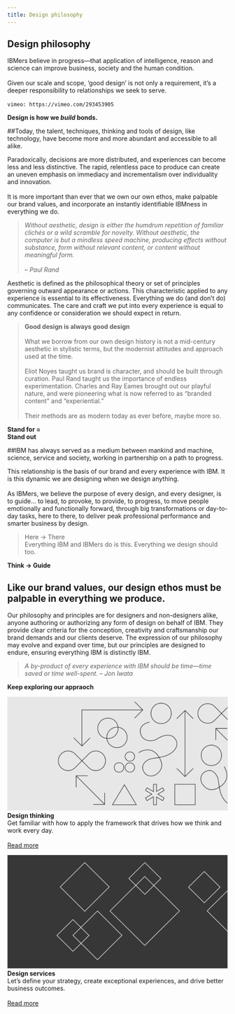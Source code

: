 ```yaml
---
title: Design philosophy
---
```


<grid background="black">
<column lg="7">

## **Design philosophy**

<p size="md">IBMers believe in progress—that application of intelligence, reason and science can improve business, society and the human condition.<br><br>Given our scale and scope, ‘good design’ is not only a requirement, it’s a deeper responsibility to relationships we seek to serve.</p>

</column>
<column lg="9">

`vimeo: https://vimeo.com/293453905`

</column>
</grid>
<grid background="gray-10">
<column lg="4">

**Design is how we _build_ bonds.**

</column>
<column lg="8">

##Today, the talent, techniques, thinking and tools of design, like technology, have become more and more abundant and accessible to all alike.

</column>
<column lg="8" offset_lg="4">

<p size="md">Paradoxically, decisions are more distributed, and experiences can become less and less distinctive. The rapid, relentless pace to produce can create an uneven emphasis on immediacy and incrementalism over individuality and innovation.<br><br>It is more important than ever that we own our own ethos, make palpable our brand values, and incorporate an instantly identifiable IBMness in everything we do.</p>

> _Without aesthetic, design is either the humdrum repetition of familiar clichés or a wild scramble for novelty. Without aesthetic, the computer is but a mindless speed machine, producing effects without substance, form without relevant content, or content without meaningful form. <br><br>– Paul Rand_

<p size="md">Aesthetic is defined as the philosophical theory or set of principles governing outward appearance or actions. This characteristic applied to any experience is essential to its effectiveness. Everything we do (and don’t do) communicates. The care and craft we put into every experience is equal to any confidence or consideration we should expect in return.</p>

</column>

<column lg="3" offset_lg="1">

> **Good design is always good design** <br><br>What we borrow from our own design history is not a mid-century aesthetic in stylistic terms, but the modernist attitudes and approach used at the time.<br><br>Eliot Noyes taught us brand is character, and should be built through curation. Paul Rand taught us the importance of endless experimentation. Charles and Ray Eames brought out our playful nature, and were pioneering what is now referred to as “branded content” and “experiential.”<br><br>Their methods are as modern today as ever before, maybe more so.

</column>
</grid>
<grid background="gray-10">
<column lg="4">

**Stand for = <br> Stand out**

</column>
<column lg="8">

##IBM has always served as a medium between mankind and machine, science, service and society, working in partnership on a path to progress.

</column>
<column lg="8" offset_lg="4">

<p size="md"> This relationship is the basis of our brand and every experience with IBM. It is this dynamic we are designing when we design anything.<br><br>As IBMers, we believe the purpose of every design, and every designer, is to guide… to lead, to provoke, to provide, to progress, to move people emotionally and functionally forward, through big transformations or day-to-day tasks, here to there, to deliver peak professional performance and smarter business by design.</p>
</column>
<column lg="3" offset_lg="1">

> Here → There<br>Everything IBM and IBMers do is this. Everything we design should too.

</column>
</grid>
<grid background="gray-10">
<column lg="4">

**Think → Guide**

</column>
<column lg="8">

## Like our brand values, our design ethos must be palpable in everything we produce.

</column>
<column lg="8" offset_lg="4">

<p size="md"> Our philosophy and principles are for designers and non-designers alike, anyone authoring or authorizing any form of design on behalf of IBM. They provide clear criteria for the conception, creativity and craftsmanship our brand demands and our clients deserve. The expression of our philosophy may evolve and expand over time, but our principles are designed to endure, ensuring everything IBM is distinctly IBM.</p>

</column>
<column lg="3" offset_lg="1">

> _A by-product of every experience with IBM should be time—time saved or time well-spent._
> _– Jon Iwata_

</column>
</grid>
<grid>
<column lg="8">

**Keep exploring our appraoch**

</column>
<column lg="4">

![](images/design1.svg)
**Design thinking**<br>
Get familiar with how to apply the framework that drives how we think and work every day. <br><br>[Read more](#)

</column>
<column lg="4">

![](images/design2.svg)
**Design services**<br>
Let’s define your strategy, create exceptional experiences, and drive better business outcomes.<br><br>[Read more](#)

</column>
</grid>